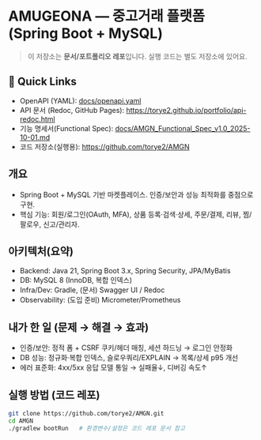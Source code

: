 # AMUGEONA — 중고거래 플랫폼 (Spring Boot + MySQL)

> 이 저장소는 **문서/포트폴리오 레포**입니다. 실행 코드는 별도 저장소에 있어요.

## 🔗 Quick Links
- OpenAPI (YAML): [docs/openapi.yaml](docs/openapi.yaml)
- API 문서 (Redoc, GitHub Pages): https://torye2.github.io/portfolio/api-redoc.html
- 기능 명세서(Functional Spec): [docs/AMGN_Functional_Spec_v1.0_2025-10-01.md](docs/AMGN_Functional_Spec_v1.0_2025-10-01.md)
- 코드 저장소(실행용): https://github.com/torye2/AMGN

## 개요
- Spring Boot + MySQL 기반 마켓플레이스. 인증/보안과 성능 최적화를 중점으로 구현.
- 핵심 기능: 회원/로그인(OAuth, MFA), 상품 등록·검색·상세, 주문/결제, 리뷰, 찜/팔로우, 신고/관리자.

## 아키텍처(요약)
- Backend: Java 21, Spring Boot 3.x, Spring Security, JPA/MyBatis
- DB: MySQL 8 (InnoDB, 복합 인덱스)
- Infra/Dev: Gradle, (문서) Swagger UI / Redoc
- Observability: (도입 준비) Micrometer/Prometheus

## 내가 한 일 (문제 → 해결 → 효과)
- 인증/보안: 정적 폼 + CSRF 쿠키/헤더 매칭, 세션 하드닝 → 로그인 안정화
- DB 성능: 정규화·복합 인덱스, 슬로우쿼리/EXPLAIN → 목록/상세 p95 개선
- 에러 표준화: 4xx/5xx 응답 모델 통일 → 실패율↓, 디버깅 속도↑

## 실행 방법 (코드 레포)
```bash
git clone https://github.com/torye2/AMGN.git
cd AMGN
./gradlew bootRun   # 환경변수/설정은 코드 레포 문서 참고
```
